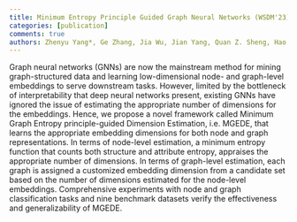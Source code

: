 ```yaml
---
title: Minimum Entropy Principle Guided Graph Neural Networks (WSDM'23)
categories: [publication]
comments: true
authors: Zhenyu Yang*, Ge Zhang, Jia Wu, Jian Yang, Quan Z. Sheng, Hao Peng, Angsheng Li, Shan Xue, Jianlin Su
---
```

Graph neural networks (GNNs) are now the mainstream method for mining graph-structured data and learning low-dimensional node- and graph-level embeddings to serve downstream tasks. However, limited by the bottleneck of interpretability that deep neural networks present, existing GNNs have ignored the issue of estimating the appropriate number of dimensions for the embeddings. Hence, we propose a novel framework called Minimum Graph Entropy principle-guided Dimension Estimation, i.e. MGEDE, that learns the appropriate embedding dimensions for both node and graph representations. In terms of node-level estimation, a minimum entropy function that counts both structure and attribute entropy, appraises the appropriate number of dimensions. In terms of graph-level estimation, each graph is assigned a customized embedding dimension from a candidate set based on the number of dimensions estimated for the node-level embeddings. Comprehensive experiments with node and graph classification tasks and nine benchmark datasets verify the effectiveness and generalizability of MGEDE. 